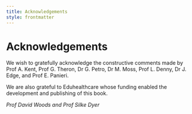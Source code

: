 ```yaml
---
title: Acknowledgements
style: frontmatter
---
```


# Acknowledgements

We wish to gratefully acknowledge the constructive comments made by Prof A. Kent, Prof G. Theron, Dr G. Petro, Dr M. Moss, Prof L. Denny, Dr J. Edge, and Prof E. Panieri.

We are also grateful to Eduhealthcare whose funding enabled the development and publishing of this book.

*Prof David Woods and Prof Silke Dyer*
